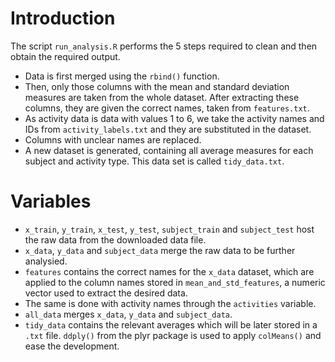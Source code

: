 # Introduction

The script `run_analysis.R` performs the 5 steps required to clean and then obtain the required output.

* Data is first merged using the `rbind()` function. 
* Then, only those columns with the mean and standard deviation measures are taken from the whole dataset. After extracting these columns, they are given the correct names, taken from `features.txt`.
* As activity data is data with values 1 to 6, we take the activity names and IDs from `activity_labels.txt` and they are substituted in the dataset.
* Columns with unclear names are replaced.
* A new dataset is generated, containing all average measures for each subject and activity type. This data set is called `tidy_data.txt`.

# Variables

* `x_train`, `y_train`, `x_test`, `y_test`, `subject_train` and `subject_test` host the raw data from the downloaded data file.
* `x_data`, `y_data` and `subject_data` merge the raw data to be further analysied.
* `features` contains the correct names for the `x_data` dataset, which are applied to the column names stored in `mean_and_std_features`, a numeric vector used to extract the desired data.
* The same is done with activity names through the `activities` variable.
* `all_data` merges `x_data`, `y_data` and `subject_data`.
* `tidy_data` contains the relevant averages which will be later stored in a `.txt` file. `ddply()` from the plyr package is used to apply `colMeans()` and ease the development.
